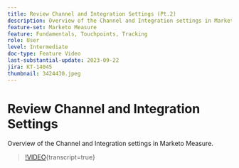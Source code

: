 ```yaml
---
title: Review Channel and Integration Settings (Pt.2)
description: Overview of the Channel and Integration settings in Marketo Measure.
feature-set: Marketo Measure
feature: Fundamentals, Touchpoints, Tracking
role: User
level: Intermediate
doc-type: Feature Video
last-substantial-update: 2023-09-22
jira: KT-14045
thumbnail: 3424430.jpeg
---
```


# Review Channel and Integration Settings

Overview of the Channel and Integration settings in Marketo Measure.

>[!VIDEO](https://video.tv.adobe.com/v/3424430/?learn=on){transcript=true}

